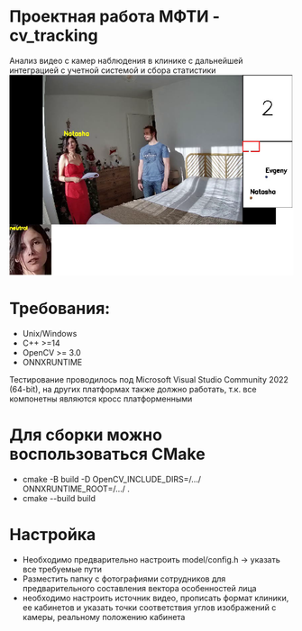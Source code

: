 # Проектная работа МФТИ - cv_tracking
Анализ видео с камер наблюдения в клинике с дальнейшей интеграцией с учетной системой и сбора статистики
![image](result/frame.png)

# Требования:
- Unix/Windows
- С++ >=14
- OpenCV >= 3.0
- ONNXRUNTIME

Тестирование проводилось под Microsoft Visual Studio Community 2022 (64-bit), 
на других платформах также должно работать, т.к. все компонетны являются кросс платформенными

# Для сборки можно воспользоваться CMake
- cmake -B build -D OpenCV_INCLUDE_DIRS=/.../ ONNXRUNTIME_ROOT=/.../ .
- cmake --build build

# Настройка
- Необходимо предварительно настроить model/config.h -> указать все требуемые пути
- Разместить папку с фотографиями сотрудников для предварительного составления вектора особенностей лица
- необходимо настроить источник видео, прописать формат клиники, ее кабинетов и указать точки соответствия углов изображений с камеры, реальному положению кабинета

